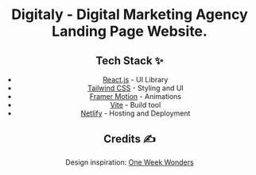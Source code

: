 <div align="center">
<h1> Digitaly - Digital Marketing Agency Landing Page Website.
</h1>

## Tech Stack ✨

-  [React.js](https://reactjs.org/) - UI Library
-  [Tailwind CSS](https://tailwindcss.com/) - Styling and UI
-  [Framer Motion](https://www.framer.com/motion/) - Animations
-  [Vite](https://vitejs.dev/) - Build tool
-  [Netlify](https://www.netlify.com/) - Hosting and Deployment

## Credits ✍

Design inspiration: [One Week Wonders](https://dribbble.com/shots/18963472-Digitaly-Digital-Marketing-Agency-Landing-Page-Website)

